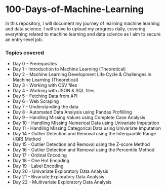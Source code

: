 # 100-Days-of-Machine-Learning
In this repository, I will document my journey of learning machine learning and data science. I will strive to upload my progress daily, covering everything related to machine learning and data science as I aim to secure an entry-level job.


<h3>Topics covered</h3>

  <ul>
    <li>Day 0 - Prerequisites</li>
    <li>Day 1 - Introduction to Machine Learning (Theoretical)</li>
    <li>Day 2 - Machine Learning Development Life Cycle & Challenges in Machine Learning (Theoretical)</li>
    <li>Day 3 - Working with CSV files</li>
    <li>Day 4 - Working with JSON & SQL files</li>
    <li>Day 5 - Fetching Data from API</li>
    <li>Day 6 - Web Scraping</li>
    <li>Day 7 - Understanding the data</li>
    <li>Day 8 - Automated Data Analysis using Pandas Profililing</li>
    <li>Day 9 - Handling Missing Values using Complete Case Analysis</li>
    <li>Day 10 - Handling Missing Numerical Data using Univariate Imputation</li>
    <li>Day 11 - Handling Missing Categorical Data using Univariate Imputation</li>
    <li>Day 14 - Outlier Detection and Removal using the Interquartile Range (IQR) Method</li>
    <li>Day 15 - Outlier Detection and Removal using the Z-score Method</li>
    <li>Day 16 - Outlier Detection and Removal using the Percentile Method</li>
    <li>Day 17 - Ordinal Encoding</li>
    <li>Day 18 - One Hot Encoding</li>
    <li>Day 19 - Label Encoding</li>
    <li>Day 20 - Univariate Exploratory Data Analysis</li>
    <li>Day 21 - Bivariate Exploratory Data Analysis</li>
    <li>Day 22 - Multivariate Exploratory Data Analysis</li>
  </ul>
